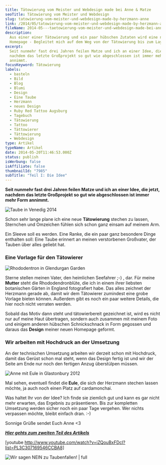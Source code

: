 ```yaml
---
title: Tätowierung vom Meister und Webdesign made bei Anne & Matze
seoTitle: Tätowierung vom Meister und Webdesign
slug: tatowierung-vom-meister-und-webdesign-made-by-herzmann-anne
link: /2014/05/tatowierung-vom-meister-und-webdesign-made-by-herzmann-anne/
fileName: 2014-05---taetowierung-vom-meister-und-webdesign-made-bei-anne-und-matze.md
description:
  Aus einer einer Tätowierung und ein paar hübschen Zutaten wird eine neue
  Homepage - Begleitet mich auf dem Weg von der Tätowierung bis zum Layout...
excerpt:
  Seit nunmehr fast drei Jahren feilen Matze und ich an einer Idee, die jetzt,
  nachdem das letzte Großprojekt so gut wie abgeschlossen ist immer mehr Form
  annimmt.
focusKeyword: Tätowierung
labels:
  - basteln
  - Bild
  - Blog
  - Blumi
  - Design
  - Eine Taube
  - Herzmann
  - neues Design
  - Ruby Red Tattoo Augsburg
  - Tagebuch
  - Tätowierung
  - Tattoo
  - Tättowierer
  - Tättowierung
  - Webdesign
type: Artikel
typeName: Artikel
date: 2014-05-20T11:46:53.000Z
status: publish
isWerbung: false
isAffiliate: false
thumbnailId: "7985"
subTitle: "Teil I: Die Idee"
---
```


<strong>Seit nunmehr fast drei Jahren feilen Matze und ich an einer Idee, die
jetzt, nachdem das letzte Großprojekt so gut wie abgeschlossen ist immer mehr
Form annimmt.</strong>

![Taube in Venedig 2014](http://cardamonchai.com/wp-content/uploads/2014/05/12601100464_3e25bd7ee9_z-300x200.jpg " [](/wp-content/uploads/2014/05/12601100464_3e25bd7ee9_z.jpg)  Taube in Venedig 2014")

Schon sehr lange plane ich eine neue <strong>Tätowierung</strong> stechen zu
lassen, Sternchen und Omzeichen fühlen sich schon ganz einsam auf meinem Arm.

Ein Sleeve soll es werden. Eine Ranke, die ein paar ganz besondere Dinge
enthalten soll: Eine Taube erinnert an meinen verstorbenen Großvater, der Tauben
über alles geliebt hat.

### Eine Vorlage für den Tätowierer

![Rhododentron in Glendurgan Garden](http://cardamonchai.com/wp-content/uploads/2014/05/11502534573_52a12269b1_z-300x225.jpg " [](/wp-content/uploads/2014/05/11502534573_52a12269b1_z.jpg)  Rhododentron in Glendurgan Garden")

Sterne stellen meinen Vater, den heimlichen Seefahrer ;-) , dar. Für meine
<strong>Mutter</strong> steht die Rhododendronblüte, die ich in einem ihrer
liebsten botanischen Gärten in England fotografiert habe. Das alles zeichnet der
Herzmann gerade ab, damit wir dem Tätowierer zumindest eine grobe Vorlage bieten
können. Außerdem gibt es noch ein paar weitere Details, die hier noch nicht
verraten werden.

Sobald das Motiv dann steht und tätowierbereit gezeichnet ist, wird es nicht nur
auf meine Haut übertragen, sondern auch zusammen mit meinem Foto und einigem
anderen hübschen Schnickschnack in Form gegossen und daraus das
<strong>Design</strong> meiner neuen Homepage geformt.

### Wir arbeiten mit Hochdruck an der Umsetzung

An der technischen Umsetzung arbeiten wir derzeit schon mit Hochdruck, damit das
Gerüst schon mal steht, wenn das Design fertig ist und wir der Seite am Ende nur
noch den fertigen Anzug überstülpen müssen.

![Anne mit Eule in Glastonbury 2012](http://cardamonchai.com/wp-content/uploads/2014/05/11355170514_4a7012511b_z-300x210.jpg " [](/wp-content/uploads/2014/05/11355170514_4a7012511b_z.jpg)  Anne mit Eule in Glastonbury 2012")

Mal sehen, eventuell findet die<strong> Eule</strong>, die sich der Herzmann
stechen lassen möchte, ja auch noch einen Platz auf cardamonchai.

Was haltet Ihr von der Idee? Ich finde sie ziemlich gut und kann es gar nicht
mehr erwarten, das Ergebnis zu präsentieren. Bis zur kompletten Umsetzung werden
sicher noch ein paar Tage vergehen. Wer nichts verpassen möchte, bleibt einfach
dran. :-)

Sonnige Grüße sendet Euch Anne &lt;3

<em><span style="text-decoration: underline;"><strong>
[Hier gehts zum zweiten Teil des Artikels](/2014/08/21/wie-picasso-nur-mit-strom/)
</strong></span></em>

[youtube http://www.youtube.com/watch?v=iZQouBxFDcI?list=PL3C307169546CCBA8]

![Wir sagen NEIN zu Taubenfallen! | full](http://cardamonchai.files.wordpress.com/2014/05/logo_quer_700_359.jpg)

<a href="http://www.wir-sagen-nein-zu-taubenfallen.de">
